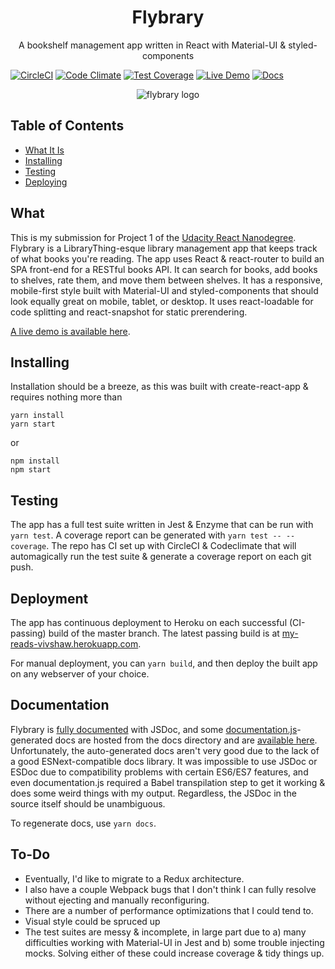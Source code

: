 <h1 align="center">Flybrary</h1>
<p align="center">A bookshelf management app written in React with Material-UI & styled-components</p>

[![CircleCI](https://circleci.com/gh/vivshaw/my-reads.svg?&style=shield)](https://circleci.com/gh/vivshaw/my-reads)
[![Code Climate](https://codeclimate.com/github/vivshaw/my-reads/badges/gpa.svg)](https://codeclimate.com/github/vivshaw/my-reads) [![Test Coverage](https://codeclimate.com/github/vivshaw/my-reads/badges/coverage.svg)](https://codeclimate.com/github/vivshaw/my-reads/coverage)
[![Live Demo](https://img.shields.io/badge/live%20demo-active-blue.svg)](https://my-reads-vivshaw.herokuapp.com/)
[![Docs](https://img.shields.io/badge/docs-documentation.js-ff69b4.svg)](https://vivshaw.github.io/my-reads)

<div align="center"><img src="https://cdn.rawgit.com/vivshaw/my-reads/master/docs/textlogo.svg" alt="flybrary logo" /></div>

## Table of Contents

- [What It Is](#what)
- [Installing](#installing)
- [Testing](#testing)
- [Deploying](#deploying)

## What

This is my submission for Project 1 of the [Udacity React Nanodegree](https://www.udacity.com/course/react-nanodegree--nd019). Flybrary
is a LibraryThing-esque library management app that keeps track of what books
you're reading. The app uses React & react-router to build an SPA front-end for
a RESTful books API. It can search for books, add books to shelves, rate them, and move
them between shelves. It has a responsive, mobile-first style built with Material-UI
and styled-components that should look equally great on mobile, tablet, or desktop.
It uses react-loadable for code splitting and react-snapshot for static prerendering.

[A live demo is available here](https://my-reads-vivshaw.herokuapp.com/).

## Installing
Installation should be a breeze, as this was built with create-react-app & requires
nothing more than

```
yarn install
yarn start
```

or

```
npm install
npm start
```

## Testing
The app has a full test suite written in Jest & Enzyme that can be run
with ```yarn test```. A coverage report can be generated with ```yarn test -- --coverage```.
The repo has CI set up with CircleCI & Codeclimate that will
automagically run the test suite & generate a coverage report on each git push.

## Deployment
The app has continuous deployment to Heroku on each successful (CI-passing) build of the
master branch. The latest passing build is at [my-reads-vivshaw.herokuapp.com](https://my-reads-vivshaw.herokuapp.com/).

For manual deployment, you can ```yarn build```, and then deploy the built app on
any webserver of your choice.

## Documentation
Flybrary is [fully documented](https://vivshaw.github.io/my-reads/) with JSDoc, and some [documentation.js](http://documentation.js.org/)-generated docs are hosted from the docs directory and are [available here](https://vivshaw.github.io/my-reads/). Unfortunately, the auto-generated docs aren't very good due to the lack of a good ESNext-compatible docs library. It was impossible to use JSDoc or ESDoc due to compatibility problems with certain ES6/ES7 features, and even documentation.js required a Babel transpilation step to get it working & does some weird things with my output. Regardless, the JSDoc in the source itself should be unambiguous.

To regenerate docs, use ```yarn docs```.

## To-Do
* Eventually, I'd like to migrate to a Redux architecture.
* I also have a couple Webpack bugs that I don't think I can fully resolve without ejecting and manually reconfiguring.
* There are a number of performance optimizations that I could tend to.
* Visual style could be spruced up
* The test suites are messy & incomplete, in large part due to a) many difficulties working with Material-UI in Jest and b) some trouble injecting mocks. Solving either of these could increase coverage & tidy things up.

